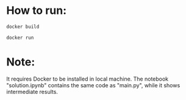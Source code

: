 # How to run:
```bash
docker build
```
```bash
docker run
```

# Note:
It requires Docker to be installed in local machine.
The notebook "solution.ipynb" contains the same code as "main.py", while it shows intermediate results.